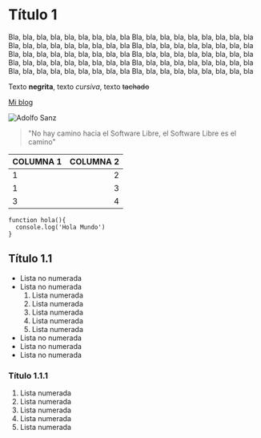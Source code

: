 # Título 1

Bla, bla, bla, bla, bla, bla, bla, bla, bla
Bla, bla, bla, bla, bla, bla, bla, bla, bla
Bla, bla, bla, bla, bla, bla, bla, bla, bla
Bla, bla, bla, bla, bla, bla, bla, bla, bla
Bla, bla, bla, bla, bla, bla, bla, bla, bla
Bla, bla, bla, bla, bla, bla, bla, bla, bla
Bla, bla, bla, bla, bla, bla, bla, bla, bla
Bla, bla, bla, bla, bla, bla, bla, bla, bla
Bla, bla, bla, bla, bla, bla, bla, bla, bla
Bla, bla, bla, bla, bla, bla, bla, bla, bla

Texto **negrita**, texto _cursiva_, texto ~~tachado~~

[Mi blog](http://www.asanzdiego.com)

![Adolfo Sanz](https://avatars0.githubusercontent.com/u/1641592?s=120&v=4)

> "No hay camino hacia el Software Libre, el Software Libre es el camino"

| COLUMNA 1 | COLUMNA 2 |
|-----------|----------:|
|     1     |          2|
|     1     |          3|
|     3     |    4      |

~~~
function hola(){
  console.log('Hola Mundo')
}
~~~

## Título 1.1

- Lista no numerada
- Lista no numerada
    1. Lista numerada
    1. Lista numerada
    1. Lista numerada
    1. Lista numerada
    1. Lista numerada
- Lista no numerada
- Lista no numerada
- Lista no numerada

### Título 1.1.1

1. Lista numerada
1. Lista numerada
1. Lista numerada
1. Lista numerada
1. Lista numerada
